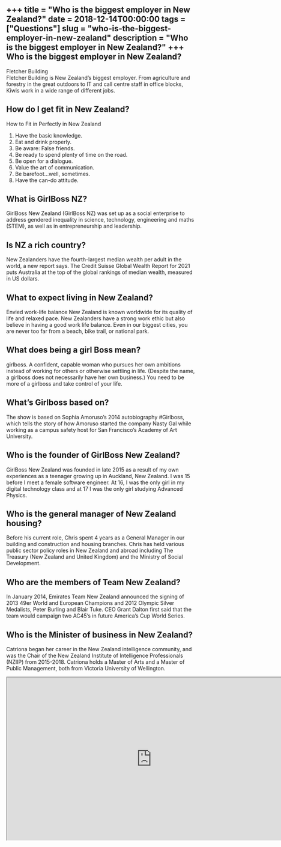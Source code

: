 +++
title = "Who is the biggest employer in New Zealand?"
date = 2018-12-14T00:00:00
tags = ["Questions"]
slug = "who-is-the-biggest-employer-in-new-zealand"
description = "Who is the biggest employer in New Zealand?"
+++
Who is the biggest employer in New Zealand?
-------------------------------------------

Fletcher Building  
Fletcher Building is New Zealand’s biggest employer. From agriculture and forestry in the great outdoors to IT and call centre staff in office blocks, Kiwis work in a wide range of different jobs.

How do I get fit in New Zealand?
--------------------------------

How to Fit in Perfectly in New Zealand

1. Have the basic knowledge.
2. Eat and drink properly.
3. Be aware: False friends.
4. Be ready to spend plenty of time on the road.
5. Be open for a dialogue.
6. Value the art of communication.
7. Be barefoot…well, sometimes.
8. Have the can-do attitude.

What is GirlBoss NZ?
--------------------

GirlBoss New Zealand (GirlBoss NZ) was set up as a social enterprise to address gendered inequality in science, technology, engineering and maths (STEM), as well as in entrepreneurship and leadership.

Is NZ a rich country?
---------------------

New Zealanders have the fourth-largest median wealth per adult in the world, a new report says. The Credit Suisse Global Wealth Report for 2021 puts Australia at the top of the global rankings of median wealth, measured in US dollars.

What to expect living in New Zealand?
-------------------------------------

Envied work-life balance New Zealand is known worldwide for its quality of life and relaxed pace. New Zealanders have a strong work ethic but also believe in having a good work life balance. Even in our biggest cities, you are never too far from a beach, bike trail, or national park.

What does being a girl Boss mean?
---------------------------------

girlboss. A confident, capable woman who pursues her own ambitions instead of working for others or otherwise settling in life. (Despite the name, a girlboss does not necessarily have her own business.) You need to be more of a girlboss and take control of your life.

What’s Girlboss based on?
-------------------------

The show is based on Sophia Amoruso’s 2014 autobiography #Girlboss, which tells the story of how Amoruso started the company Nasty Gal while working as a campus safety host for San Francisco’s Academy of Art University.

Who is the founder of GirlBoss New Zealand?
-------------------------------------------

GirlBoss New Zealand was founded in late 2015 as a result of my own experiences as a teenager growing up in Auckland, New Zealand. I was 15 before I meet a female software engineer. At 16, I was the only girl in my digital technology class and at 17 I was the only girl studying Advanced Physics.

Who is the general manager of New Zealand housing?
--------------------------------------------------

Before his current role, Chris spent 4 years as a General Manager in our building and construction and housing branches. Chris has held various public sector policy roles in New Zealand and abroad including The Treasury (New Zealand and United Kingdom) and the Ministry of Social Development.

Who are the members of Team New Zealand?
----------------------------------------

In January 2014, Emirates Team New Zealand announced the signing of 2013 49er World and European Champions and 2012 Olympic Silver Medalists, Peter Burling and Blair Tuke. CEO Grant Dalton first said that the team would campaign two AC45’s in future America’s Cup World Series.

Who is the Minister of business in New Zealand?
-----------------------------------------------

Catriona began her career in the New Zealand intelligence community, and was the Chair of the New Zealand Institute of Intelligence Professionals (NZIIP) from 2015-2018. Catriona holds a Master of Arts and a Master of Public Management, both from Victoria University of Wellington.

<iframe allow="accelerometer; autoplay; clipboard-write; encrypted-media; gyroscope; picture-in-picture" allowfullscreen="" class="__youtube_prefs__  epyt-is-override  no-lazyload" data-no-lazy="1" data-origheight="433" data-origwidth="770" data-skipgform_ajax_framebjll="" height="433" id="_ytid_59856" loading="lazy" src="https://www.youtube.com/embed/IEIC513v-5k?enablejsapi=1&autoplay=0&cc_load_policy=0&cc_lang_pref=&iv_load_policy=1&loop=0&modestbranding=0&rel=1&fs=1&playsinline=0&autohide=2&theme=dark&color=red&controls=1&" title="YouTube player" width="770"></iframe>